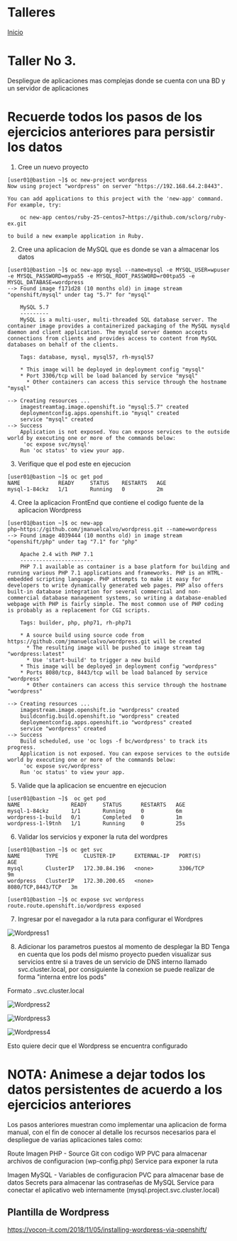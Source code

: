 # Talleres
[Inicio](../ComandosOpenShift.md)


# Taller No 3.
Despliegue de aplicaciones mas complejas donde se cuenta con una BD y un servidor de aplicaciones

# Recuerde todos los pasos de los ejercicios anteriores para persistir los datos

1. Cree un nuevo proyecto 
```
[user01@bastion ~]$ oc new-project wordpress
Now using project "wordpress" on server "https://192.168.64.2:8443".

You can add applications to this project with the 'new-app' command. For example, try:

    oc new-app centos/ruby-25-centos7~https://github.com/sclorg/ruby-ex.git

to build a new example application in Ruby.
````
2. Cree una aplicacion de MySQL que es donde se van a almacenar los datos
```
[user01@bastion ~]$ oc new-app mysql --name=mysql -e MYSQL_USER=wpuser -e MYSQL_PASSWORD=mypa55 -e MYSQL_ROOT_PASSWORD=r00tpa55 -e MYSQL_DATABASE=wordpress
--> Found image f171d28 (10 months old) in image stream "openshift/mysql" under tag "5.7" for "mysql"

    MySQL 5.7
    ---------
    MySQL is a multi-user, multi-threaded SQL database server. The container image provides a containerized packaging of the MySQL mysqld daemon and client application. The mysqld server daemon accepts connections from clients and provides access to content from MySQL databases on behalf of the clients.

    Tags: database, mysql, mysql57, rh-mysql57

    * This image will be deployed in deployment config "mysql"
    * Port 3306/tcp will be load balanced by service "mysql"
      * Other containers can access this service through the hostname "mysql"

--> Creating resources ...
    imagestreamtag.image.openshift.io "mysql:5.7" created
    deploymentconfig.apps.openshift.io "mysql" created
    service "mysql" created
--> Success
    Application is not exposed. You can expose services to the outside world by executing one or more of the commands below:
     'oc expose svc/mysql'
    Run 'oc status' to view your app.
```

3. Verifique que el pod este en ejecucion
```
[user01@bastion ~]$ oc get pod
NAME            READY     STATUS    RESTARTS   AGE
mysql-1-84ckz   1/1       Running   0          2m
```
4. Cree la aplicacion FrontEnd que contiene el codigo fuente de la aplicacion Wordpress
```
[user01@bastion ~]$ oc new-app php~https://github.com/jmanuelcalvo/wordpress.git --name=wordpress
--> Found image 4039444 (10 months old) in image stream "openshift/php" under tag "7.1" for "php"

    Apache 2.4 with PHP 7.1
    -----------------------
    PHP 7.1 available as container is a base platform for building and running various PHP 7.1 applications and frameworks. PHP is an HTML-embedded scripting language. PHP attempts to make it easy for developers to write dynamically generated web pages. PHP also offers built-in database integration for several commercial and non-commercial database management systems, so writing a database-enabled webpage with PHP is fairly simple. The most common use of PHP coding is probably as a replacement for CGI scripts.

    Tags: builder, php, php71, rh-php71

    * A source build using source code from https://github.com/jmanuelcalvo/wordpress.git will be created
      * The resulting image will be pushed to image stream tag "wordpress:latest"
      * Use 'start-build' to trigger a new build
    * This image will be deployed in deployment config "wordpress"
    * Ports 8080/tcp, 8443/tcp will be load balanced by service "wordpress"
      * Other containers can access this service through the hostname "wordpress"

--> Creating resources ...
    imagestream.image.openshift.io "wordpress" created
    buildconfig.build.openshift.io "wordpress" created
    deploymentconfig.apps.openshift.io "wordpress" created
    service "wordpress" created
--> Success
    Build scheduled, use 'oc logs -f bc/wordpress' to track its progress.
    Application is not exposed. You can expose services to the outside world by executing one or more of the commands below:
     'oc expose svc/wordpress'
    Run 'oc status' to view your app.
```

5. Valide que la aplicacion se encuentre en ejecucion
```
[user01@bastion ~]$  oc get pod
NAME                READY     STATUS      RESTARTS   AGE
mysql-1-84ckz       1/1       Running     0          6m
wordpress-1-build   0/1       Completed   0          1m
wordpress-1-l9tnh   1/1       Running     0          25s
```

6. Validar los servicios y exponer la ruta del wordpres
```
[user01@bastion ~]$ oc get svc
NAME        TYPE        CLUSTER-IP      EXTERNAL-IP   PORT(S)             AGE
mysql       ClusterIP   172.30.84.196   <none>        3306/TCP            9m
wordpress   ClusterIP   172.30.200.65   <none>        8080/TCP,8443/TCP   3m
    
[user01@bastion ~]$ oc expose svc wordpress
route.route.openshift.io/wordpress exposed
```

7. Ingresar por el navegador a la ruta para configurar el Wordpres

![Wordpress1](wordpress1.png)


8. Adicionar los parametros puestos al momento de desplegar la BD
Tenga en cuenta que los pods del mismo proyecto pueden visualizar sus servicios entre si a traves de un servicio de DNS interno llamado svc.cluster.local, por consiguiente la conexion se puede realizar de forma "interna entre los pods"

Formato
<svc>.<namespace>.svc.cluster.local

![Wordpress2](wordpress2.png)


![Wordpress3](wordpress3.png)


![Wordpress4](wordpress4.png)

Esto quiere decir que el Wordpress se encuentra configurado

# NOTA: Animese a dejar todos los datos persistentes de acuerdo a los ejercicios anteriores


Los pasos anteriores muestran como implementar una aplicacion de forma manual, con el fin de conocer al detalle los recursos necesarios para el despliegue de varias aplicaciones tales como:

Route
Imagen PHP - Source Git con codigo WP
PVC para almacenar archivos de configuracion (wp-config.php)
Service para exponer la ruta

Imagen MySQL - Variables de configuracion
PVC para almacenar base de datos
Secrets para almacenar las contraseñas de MySQL
Service para conectar el aplicativo web internamente (mysql.project.svc.cluster.local)

## Plantilla de Wordpress
https://vocon-it.com/2018/11/05/installing-wordpress-via-openshift/



